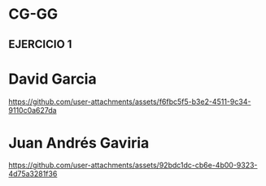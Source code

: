 # CG-GG

## EJERCICIO 1

# David Garcia 

https://github.com/user-attachments/assets/f6fbc5f5-b3e2-4511-9c34-9110c0a627da

# Juan Andrés Gaviria

https://github.com/user-attachments/assets/92bdc1dc-cb6e-4b00-9323-4d75a3281f36

